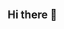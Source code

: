 ## Hi there 👋

<!--
**Annah998936/Annah998936** is a ✨ _special_ ✨ repository because its `README.md` (this file) appears on your GitHub profile.

I am a recent graduate from the University of Washington with a degree in Applied and Computational Mathematics. Previously, I was a Senior Analytics Consultant at Wells Fargo and a graduate of Synchrony’s Business Leadership Program. I have strong data science, data mining, business intelligence reporting, and communication skills. I work with technology teams, project teams, and business leaders to assist in decision-making and business optimization. I build strong relationships with management, personnel, and clients while driving business performance to achieve goals.

- 🔭 I’m currently working on advanced machine learning projects and improving my deep learning models.
- 🌱 I’m currently learning about reinforcement learning and its applications in business optimization.
- 👯 I’m looking to collaborate on open-source data science and machine learning projects.
- 💬 Ask me about data science, machine learning, and business intelligence.
- 📫 Reach me at: https://www.linkedin.com/in/annahuang1/
- 😄 Pronouns: she/her/hers

Languages and Tools: 
Python, SQL, Tableau, GIT


-->
